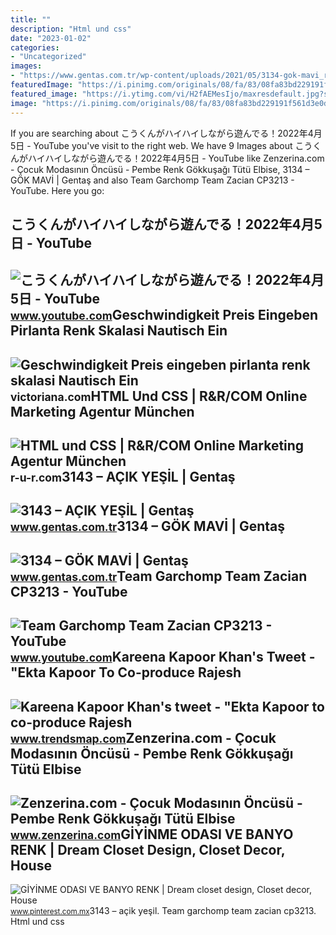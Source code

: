 ```yaml
---
title: ""
description: "Html und css"
date: "2023-01-02"
categories:
- "Uncategorized"
images:
- "https://www.gentas.com.tr/wp-content/uploads/2021/05/3134-gok-mavi_renk_g461_1250x1000_vdiagb1v.jpg"
featuredImage: "https://i.pinimg.com/originals/08/fa/83/08fa83bd229191f561d3e0de8ccb5882.png"
featured_image: "https://i.ytimg.com/vi/H2fAEMesIjo/maxresdefault.jpg?sqp=-oaymwEmCIAKENAF8quKqQMa8AEB-AH-CYAC0AWKAgwIABABGGUgXyhTMA8=&amp;rs=AOn4CLCJYSghky0o-ilndxvg6fCYAda1ug"
image: "https://i.pinimg.com/originals/08/fa/83/08fa83bd229191f561d3e0de8ccb5882.png"
---
```


If you are searching about こうくんがハイハイしながら遊んでる！2022年4月5日 - YouTube you've visit to the right web. We have 9 Images about こうくんがハイハイしながら遊んでる！2022年4月5日 - YouTube like Zenzerina.com - Çocuk Modasının Öncüsü - Pembe Renk Gökkuşağı Tütü Elbise, 3134 – GÖK MAVİ | Gentaş and also Team Garchomp Team Zacian CP3213 - YouTube. Here you go:

こうくんがハイハイしながら遊んでる！2022年4月5日 - YouTube
-------------------------------------

 ![こうくんがハイハイしながら遊んでる！2022年4月5日 - YouTube](https://i.ytimg.com/vi/H2fAEMesIjo/maxresdefault.jpg?sqp=-oaymwEmCIAKENAF8quKqQMa8AEB-AH-CYAC0AWKAgwIABABGGUgXyhTMA8=&rs=AOn4CLCJYSghky0o-ilndxvg6fCYAda1ug) <small>www.youtube.com</small>Geschwindigkeit Preis Eingeben Pirlanta Renk Skalasi Nautisch Ein
-----------------------------------------------------------------

 ![Geschwindigkeit Preis eingeben pirlanta renk skalasi Nautisch Ein](http://www.tarzalyans.com/images/assets/berraklik.jpg) <small>victoriana.com</small>HTML Und CSS | R&amp;R/COM Online Marketing Agentur München
-----------------------------------------------------------

 ![HTML und CSS | R&R/COM Online Marketing Agentur München](https://r-u-r.com/fileadmin/user_upload/r-u-r.com/newdesign_content/ursula-renk-rrcn-g-kl.jpg) <small>r-u-r.com</small>3143 – AÇIK YEŞİL | Gentaş
--------------------------

 ![3143 – AÇIK YEŞİL | Gentaş](https://www.gentas.com.tr/wp-content/uploads/2021/05/3143-acik-yesil_renk_g466_1250x1000_o9ycandm.jpg) <small>www.gentas.com.tr</small>3134 – GÖK MAVİ | Gentaş
------------------------

 ![3134 – GÖK MAVİ | Gentaş](https://www.gentas.com.tr/wp-content/uploads/2021/05/3134-gok-mavi_renk_g461_1250x1000_vdiagb1v.jpg) <small>www.gentas.com.tr</small>Team Garchomp Team Zacian CP3213 - YouTube
------------------------------------------

 ![Team Garchomp Team Zacian CP3213 - YouTube](https://i.ytimg.com/vi/HYLCwcE-Dgc/maxres2.jpg?sqp=-oaymwEoCIAKENAF8quKqQMcGADwAQH4AYwCgALgA4oCDAgAEAEYRSBHKGUwDw==&rs=AOn4CLC_ulBvmvqa2cf2uT56Qfk3FCYaDA) <small>www.youtube.com</small>Kareena Kapoor Khan's Tweet - "Ekta Kapoor To Co-produce Rajesh
---------------------------------------------------------------

 ![Kareena Kapoor Khan's tweet - "Ekta Kapoor to co-produce Rajesh](https://pbs.twimg.com/media/Fcyada8X0AANSFu.jpg) <small>www.trendsmap.com</small>Zenzerina.com - Çocuk Modasının Öncüsü - Pembe Renk Gökkuşağı Tütü Elbise
-------------------------------------------------------------------------

 ![Zenzerina.com - Çocuk Modasının Öncüsü - Pembe Renk Gökkuşağı Tütü Elbise](https://www.zenzerina.com/storage/30-08-2022-05-42-28930.jpg) <small>www.zenzerina.com</small>GİYİNME ODASI VE BANYO RENK | Dream Closet Design, Closet Decor, House
----------------------------------------------------------------------

 ![GİYİNME ODASI VE BANYO RENK | Dream closet design, Closet decor, House](https://i.pinimg.com/originals/08/fa/83/08fa83bd229191f561d3e0de8ccb5882.png) <small>www.pinterest.com.mx</small>3143 – açik yeşi̇l. Team garchomp team zacian cp3213. Html und css
